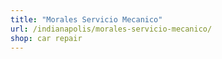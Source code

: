 ```yaml
---
title: "Morales Servicio Mecanico"
url: /indianapolis/morales-servicio-mecanico/
shop: car repair
---
```

